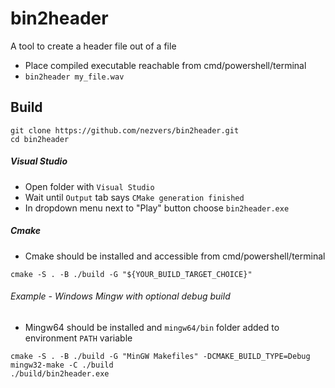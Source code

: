 # bin2header
 A tool to create a header file out of a file
- Place compiled executable reachable from cmd/powershell/terminal
- `bin2header my_file.wav`

## Build
```
git clone https://github.com/nezvers/bin2header.git
cd bin2header
```

##### Visual Studio
- Open folder with `Visual Studio`
- Wait until `Output` tab says `CMake generation finished`
- In dropdown menu next to "Play" button choose `bin2header.exe`

##### Cmake
- Cmake should be installed and accessible from cmd/powershell/terminal
```
cmake -S . -B ./build -G "${YOUR_BUILD_TARGET_CHOICE}"
```

###### Example - Windows Mingw with optional debug build
- Mingw64 should be installed and `mingw64/bin` folder added to environment `PATH` variable
```
cmake -S . -B ./build -G "MinGW Makefiles" -DCMAKE_BUILD_TYPE=Debug
mingw32-make -C ./build
./build/bin2header.exe
```